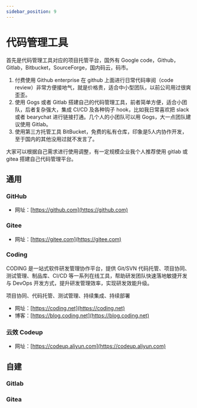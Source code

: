 ```yaml
---
sidebar_position: 9
---
```


# 代码管理工具



首先是代码管理工具对应的项目托管平台，国外有 Google code，Github，Gitlab，Bitbucket，SourceForge，国内码云，码市。

1. 付费使用 Github enterprise 在 github 上面进行日常代码审阅（code review）非常方便接地气，就是价格贵，适合中小型团队，以前公司用过很爽歪歪。
2. 使用 Gogs 或者 Gitlab 搭建自己的代码管理工具，前者简单方便，适合小团队，后者复杂强大，集成 CI/CD 及各种钩子 hook，比如我日常喜欢把 slack 或者 bearychat 进行链接打通。几个人的小团队可以用 Gogs，大一点团队建议使用 Gitlab。
3. 使用第三方托管工具 BitBucket，免费的私有仓库，印象是5人内协作开发，至于国内的其他没用过就不发言了。

大家可以根据自己需求进行使用调整，有一定规模企业我个人推荐使用 gitlab 或 gitea 搭建自己代码管理平台。



## 通用

### GitHub

- 网址：[https://github.com](https://github.com)



### Gitee

- 网址：[https://gitee.com](https://gitee.com)



### Coding

CODING 是一站式软件研发管理协作平台，提供 Git/SVN 代码托管、项目协同、测试管理、制品库、CI/CD 等一系列在线工具，帮助研发团队快速落地敏捷开发与 DevOps 开发方式，提升研发管理效率，实现研发效能升级。

项目协同、代码托管、测试管理、持续集成、持续部署

- 网址：[https://coding.net](https://coding.net)
- 博客：[https://blog.coding.net](https://blog.coding.net)



### 云效 Codeup

- 网址：[https://codeup.aliyun.com](https://codeup.aliyun.com)



## 自建

### Gitlab





### Gitea

